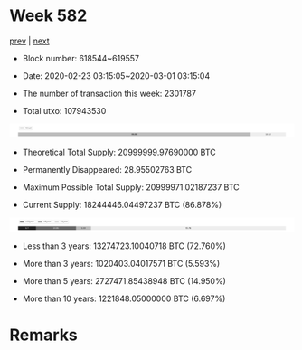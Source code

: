 # Week 582

[prev](week0581.md) | [next](week0583.md)

- Block number: 618544~619557

- Date: 2020-02-23 03:15:05~2020-03-01 03:15:04

- The number of transaction this week: 2301787

- Total utxo: 107943530

![](../images/mined_week0582.png)

- Theoretical Total Supply: 20999999.97690000 BTC

- Permanently Disappeared: 28.95502763 BTC

- Maximum Possible Total Supply: 20999971.02187237 BTC

- Current Supply: 18244446.04497237 BTC (86.878%)

![](../images/year_week0582.png)


- Less than 3 years: 13274723.10040718 BTC (72.760%)

- More than 3 years: 1020403.04017571 BTC (5.593%)

- More than 5 years: 2727471.85438948 BTC (14.950%)

- More than 10 years: 1221848.05000000 BTC (6.697%)

# Remarks

